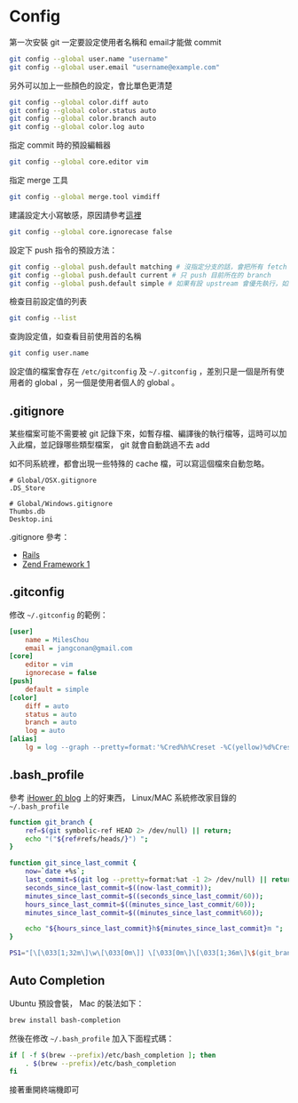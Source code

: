 Config
======

第一次安裝 git 一定要設定使用者名稱和 email才能做 commit

```bash
git config --global user.name "username"
git config --global user.email "username@example.com"
```

另外可以加上一些顏色的設定，會比單色更清楚

```bash
git config --global color.diff auto
git config --global color.status auto
git config --global color.branch auto
git config --global color.log auto
```

指定 commit 時的預設編輯器

```bash
git config --global core.editor vim
```

指定 merge 工具

```bash
git config --global merge.tool vimdiff
```

建議設定大小寫敏感，原因請參考[這裡](https://blog.avisi.nl/2013/03/27/stop-ignoring-my-capitals-git/)

```bash
git config --global core.ignorecase false
```

設定下 push 指令的預設方法：

```bash
git config --global push.default matching # 沒指定分支的話，會把所有 fetch 下來名稱 match 的全 push 上去，聽起來很可怕
git config --global push.default current # 只 push 目前所在的 branch
git config --global push.default simple # 如果有設 upstream 會優先執行，如果沒有才會使用 current ，看起來比較適合
```

檢查目前設定值的列表

```bash
git config --list
```

查詢設定值，如查看目前使用首的名稱

```bash
git config user.name
```

設定值的檔案會存在 `/etc/gitconfig` 及 `~/.gitconfig` ，差別只是一個是所有使用者的 global ，另一個是使用者個人的 global 。

.gitignore
----------

某些檔案可能不需要被 git 記錄下來，如暫存檔、編譯後的執行檔等，這時可以加入此檔，並記錄哪些類型檔案， git 就會自動跳過不去 add

如不同系統裡，都會出現一些特殊的 cache 檔，可以寫這個檔來自動忽略。

```gitignore
# Global/OSX.gitignore
.DS_Store

# Global/Windows.gitignore
Thumbs.db
Desktop.ini
```

.gitignore 參考：

* [Rails](/framework/ror/gitignore.md)
* [Zend Framework 1](/framework/zf1/gitignore.md)

.gitconfig
----------

修改 `~/.gitconfig` 的範例：

```ini
[user]
	name = MilesChou
	email = jangconan@gmail.com
[core]
	editor = vim
	ignorecase = false
[push]
	default = simple
[color]
	diff = auto
	status = auto
	branch = auto
	log = auto
[alias]
	lg = log --graph --pretty=format:'%Cred%h%Creset -%C(yellow)%d%Creset %s %Cblueby %an %Cgreen(%cr)%Creset'
```

.bash_profile
-------

參考 [iHower 的 blog](http://ihower.tw/blog/archives/5436) 上的好東西， Linux/MAC 系統修改家目錄的 `~/.bash_profile`

```bash
function git_branch {
    ref=$(git symbolic-ref HEAD 2> /dev/null) || return;
    echo "("${ref#refs/heads/}") ";
}

function git_since_last_commit {
    now=`date +%s`;
    last_commit=$(git log --pretty=format:%at -1 2> /dev/null) || return;
    seconds_since_last_commit=$((now-last_commit));
    minutes_since_last_commit=$((seconds_since_last_commit/60));
    hours_since_last_commit=$((minutes_since_last_commit/60));
    minutes_since_last_commit=$((minutes_since_last_commit%60));

    echo "${hours_since_last_commit}h${minutes_since_last_commit}m ";
}

PS1="[\[\033[1;32m\]\w\[\033[0m\]] \[\033[0m\]\[\033[1;36m\]\$(git_branch)\[\033[0;33m\]\$(git_since_last_commit)\[\033[0m\]$ "
```

Auto Completion
---------------

Ubuntu 預設會裝， Mac 的裝法如下：

```bash
brew install bash-completion
```

然後在修改 `~/.bash_profile` 加入下面程式碼：

```bash
if [ -f $(brew --prefix)/etc/bash_completion ]; then
    . $(brew --prefix)/etc/bash_completion
fi
```

接著重開終端機即可
